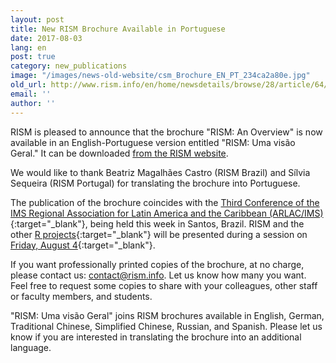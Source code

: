 ```yaml
---
layout: post
title: New RISM Brochure Available in Portuguese
date: 2017-08-03
lang: en
post: true
category: new_publications
image: "/images/news-old-website/csm_Brochure_EN_PT_234ca2a80e.jpg"
old_url: http://www.rism.info/en/home/newsdetails/browse/28/article/64/new-rism-brochure-available-in-portuguese.html
email: ''
author: ''
---
```


RISM is pleased to announce that the brochure "RISM: An Overview" is now available in an English-Portuguese version entitled "RISM: Uma visão Geral." It can be downloaded [from the RISM website](/publications/brochures.html).

We would like to thank Beatriz Magalhães Castro (RISM Brazil) and Sílvia Sequeira (RISM Portugal) for translating the brochure into Portuguese.

The publication of the brochure coincides with the [Third Conference of the IMS Regional Association for Latin America and the Caribbean (ARLAC/IMS)](http://3congreso.arlac-ims.com/){:target="_blank"}, being held this week in Santos, Brazil. RISM and the other [R projects](http://www.r-musicprojects.org/){:target="_blank"} will be presented during a session on [Friday, August 4](http://3congreso.arlac-ims.com/sexta-feira-04-de-agosto/){:target="_blank"}.

If you want professionally printed copies of the brochure, at no charge, please contact us: [contact@rism.info](mailto:contact@rism.info). Let us know how many you want. Feel free to request some copies to share with your colleagues, other staff or faculty members, and students.

"RISM: Uma visão Geral" joins RISM brochures available in English, German, Traditional Chinese, Simplified Chinese, Russian, and Spanish. Please let us know if you are interested in translating the brochure into an additional language.
